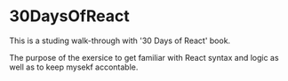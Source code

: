 # 30DaysOfReact

This is a studing walk-through with '30 Days of React' book.

The purpose of the exersice to get familiar with React syntax and logic as well as to keep mysekf accontable. 
